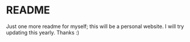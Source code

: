 # README
Just one more readme for myself; this will be a personal website. I will try updating this yearly. Thanks :)
